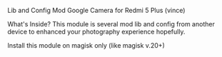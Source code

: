 Lib and Config Mod Google Camera for Redmi 5 Plus (vince)

What's  Inside?
This module is several mod lib and config from another device to enhanced  your photography experience hopefully.

Install this module on magisk only (like magisk v.20+)
